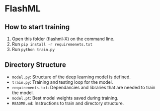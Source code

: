 
# FlashML

## How to start training 

1. Open this folder (flashml-X) on the command line.
2. Run `pip install -r requiremenets.txt`
3. Run `python train.py`


## Directory Structure
- `model.py`: Structure of the deep learning model is defined.
- `train.py`: Training and testing loop for the model. 
- `requirements.txt`: Dependancies and libraries that are needed to train the model.
- `model.pt`: Best model weights saved during training.
- `README.md`: Instructions to train and directory structure.
